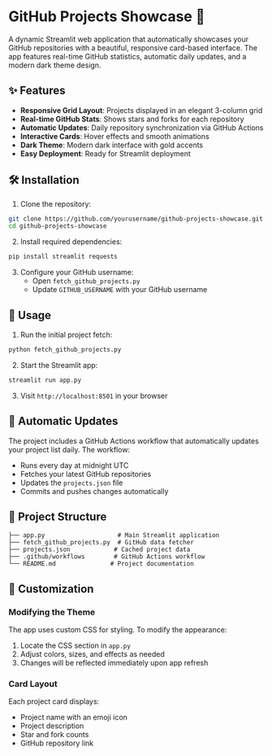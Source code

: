 # GitHub Projects Showcase 🚀

A dynamic Streamlit web application that automatically showcases your GitHub repositories with a beautiful, responsive card-based interface. The app features real-time GitHub statistics, automatic daily updates, and a modern dark theme design.

## ✨ Features

- **Responsive Grid Layout**: Projects displayed in an elegant 3-column grid
- **Real-time GitHub Stats**: Shows stars and forks for each repository
- **Automatic Updates**: Daily repository synchronization via GitHub Actions
- **Interactive Cards**: Hover effects and smooth animations
- **Dark Theme**: Modern dark interface with gold accents
- **Easy Deployment**: Ready for Streamlit deployment

## 🛠️ Installation

1. Clone the repository:
```bash
git clone https://github.com/yourusername/github-projects-showcase.git
cd github-projects-showcase
```

2. Install required dependencies:
```bash
pip install streamlit requests
```

3. Configure your GitHub username:
   - Open `fetch_github_projects.py`
   - Update `GITHUB_USERNAME` with your GitHub username

## 🚀 Usage

1. Run the initial project fetch:
```bash
python fetch_github_projects.py
```

2. Start the Streamlit app:
```bash
streamlit run app.py
```

3. Visit `http://localhost:8501` in your browser

## 🔄 Automatic Updates

The project includes a GitHub Actions workflow that automatically updates your project list daily. The workflow:
- Runs every day at midnight UTC
- Fetches your latest GitHub repositories
- Updates the `projects.json` file
- Commits and pushes changes automatically

## 📂 Project Structure

```
├── app.py                    # Main Streamlit application
├── fetch_github_projects.py  # GitHub data fetcher
├── projects.json            # Cached project data
├── .github/workflows        # GitHub Actions workflow
└── README.md               # Project documentation
```

## 🎨 Customization

### Modifying the Theme

The app uses custom CSS for styling. To modify the appearance:
1. Locate the CSS section in `app.py`
2. Adjust colors, sizes, and effects as needed
3. Changes will be reflected immediately upon app refresh

### Card Layout

Each project card displays:
- Project name with an emoji icon
- Project description
- Star and fork counts
- GitHub repository link



